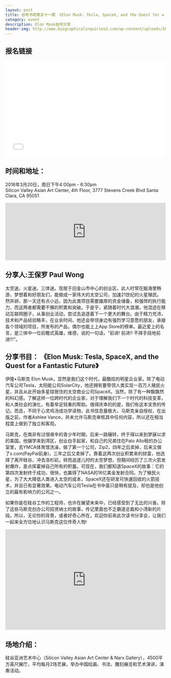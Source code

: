 ```yaml
---
layout: post
title: 谷雨书苑第五十一期 《Elon Musk: Tesla, SpaceX, and the Quest for a Fantastic Future》by Paul Wang
category: event
description: Elon Musk自传分享
header-img: http://www.biographicalinquiries2.com/wp-content/uploads/2015/04/ELON-COVER-BOOK-LARGE.jpg
---
```


## 报名链接
<div style="width:100%; text-align:left;" ><iframe  src="//eventbrite.com/tickets-external?eid=23199187394&ref=etckt" frameborder="0" height="300" width="100%" vspace="0" hspace="0" marginheight="5" marginwidth="5" scrolling="auto" allowtransparency="true"></iframe></div>

## 时间和地址：

2016年3月20日，周日下午4:00pm - 6:30pm  
Silicon Valley Asian Art Center, 4th Floor, 3777 Stevens Creek Blvd Santa Clara, CA 95051

<iframe width="100%" height="180" frameborder="0" style="border:0"
src="https://www.google.com/maps/embed/v1/place?q=3777%20Stevens%20Creek%20Blvd%20Santa%20Clara%2C%20CA%2095054&key=AIzaSyBU8Fpde0IWAvSPYuvrpcjOHm_8scuCusk" allowfullscreen></iframe>

## 分享人:王保罗 Paul Wong 
太空迷。火星迷。三体迷。现居于旧金山市中心的创业区。此人时常在脑海里畅游，梦想着和好朋友们，能做成一家伟大的太空公司，加速21世纪的火星殖民。然并卵，那一天还有点小远，因为此类项目需要雄厚的资金储备，和强悍的执行能力，而这两者都需要不懈的积累和突破。于是乎，紧随着时代大浪潮，他混迹在移动互联网圈子，从事创业活动，尝试去追逐着下一个更大的舞台。由于精力充沛，技术和产品经验略丰，在业余时间，他还会带领身边有强烈学习意愿的朋友，承接各个领域的项目，所发布的产品，偶尔也能上上App Store的榜单。最近爱上的名言，是三体中一位前瞻式英雄，维德，说的一句话，“前进! 前进!! 不择手段地前进!!!”。

## 分享书目： 《Elon Musk: Tesla, SpaceX, and the Quest for a Fantastic Future》 
伊隆•马斯克 Elon Musk，显然是我们这个时代，最酷炫的明星企业家。除了电动汽车公司Tesla，太阳能公司SolarCity，他还拥有要带领人类实现一百万人殖民火星，并且从此开始多星球居住的太空商业公司SpaceX。当然，除了有一种飘飘然的科幻感。了解这样一位跨时代的企业家，对于理解我们下一个时代的科技变革，和人类社会的演化，有着举足轻重的帮助。值得庆幸的的是，我们有这本宝贵的传记。而且，不同于心灵鸡汤成功学读物，此书信息量极大，马斯克亲自授权，在出版之前，作者Ashlee Vance，并未允许马斯克审核其中任何内容，所以还在相当程度上做到了独立和客观。

马斯克，在南非有过很艰辛的青少年时期，后来一路辗转，终于得以来到梦寐以求的美国。他辍学来到湾区，创业白手起家，和自己的兄弟住在Palo Alto租的办公室里，去YMCA体育馆洗澡，做了第一个公司，Zip2，四年之后卖掉，后来又做了x.com(PayPal前身)，三年之后又卖掉了。靠着这两次创业积累来的财富，他选择了离开硅谷，冲去洛杉矶，转而追逐儿时的太空梦想，但期间经历了三次火箭发射爆炸，差点挥霍掉自己所有的积蓄。可现在，我们都知道SpaceX的故事：它的第四次发射终于成功，很快，也赢得了NASA的16亿美金发射合同。为了殖民火星，为了大大降低人类进入太空的成本，SpaceX还在研发可快速回收的火箭技术，并且已有显著效果。电动汽车公司Tesla在书中虽只是稍有提及，却也是他创立的最有影响力的公司之一。

如果你是在硅谷工作的工程师，也许在展望未来中，已经感受到了无比的兴奋。除了这些马斯克创办公司招贤纳士的故事，传记里面也不乏霸道总裁和小清新的片段。所以，无论你的背景，或者好奇心所在，欢迎你前来此次读书分享会，让我们一起来全方位地认识马斯克这位传奇人物! 



<iframe width="100%" height="315" src="https://www.youtube.com/embed/gV6hP9wpMW8" frameborder="0" allowfullscreen></iframe>

## 场地介绍：
硅谷亚洲艺术中心（Silicon Valley Asian Art Center & Narx Gallery），4500平方英尺展厅，平均每月2场艺展，举办中国绘画、书法、雕刻展览和艺术演讲，演奏活动。
 
